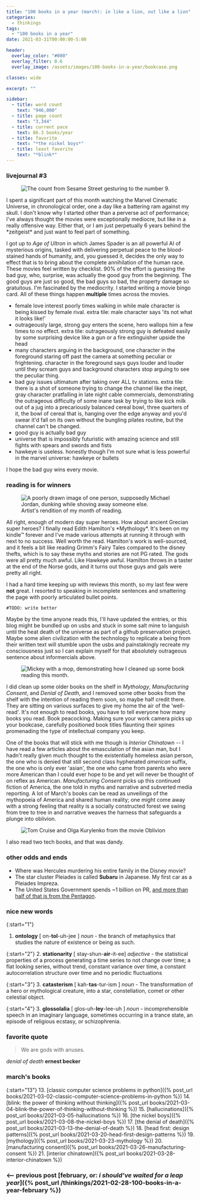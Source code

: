 ```yaml
---
title: "100 books in a year (march): in like a lion, out like a lion"
categories:
  - thinkings
tags:
  - "100 books in a year"
date: 2021-03-31T00:00:00-5:00

header:
  overlay_color: "#000"
  overlay_filter: 0.6
  overlay_image: /assets/images/100-books-in-a-year/bookcase.png

classes: wide

excerpt: ""

sidebar:
  - title: word count
    text: "946,000"
  - title: page count
    text: "3,344"
  - title: current pace
    text: 86.3 books/year
  - title: favorite
    text: "*the nickel boys*"
  - title: least favorite
    text: "*blink*"
---
```


### livejournal #3
<figure style="width: 450px; border-radius=: 10px;" class="align-right">
  <img src="{{ site.url }}{{ site.baseurl }}/assets/images/100-books-in-a-year/count-9.jpg" alt="The count from Sesame Street gesturing to the number 9.">
  <figcaption></figcaption>
</figure>
I spent a significant part of this month watching the Marvel Cinematic Universe, in chronological order, one a day like a battering ram against my skull. I don't know why I started other than a perverse act of performance; I've always thought the movies were exceptionally mediocre, but like in a really offensive way. Either that, or I am just perpetually 6 years behind the *zeitgeist* and just want to feel part of something.

I got up to *Age of Ultron* in which James Spader is an all powerful AI of mysterious origins, tasked with delivering perpetual peace to the blood-stained hands of humanity, and, you guessed it, decides the only way to effect that is to bring about the complete annihilation of the human race. These movies feel written by checklist. 90% of the effort is guessing the bad guy, who, surprise, was actually the good guy from the beginning. The good guys are just so good, the bad guys so bad, the property damage so gratuitous. I'm fascinated by the mediocrity. I started writing a movie bingo card. All of these things happen **multiple** times across the movies.

- female love interest poorly times walking in while male character is being kissed by female rival. extra tile: male character says 'its not what it looks like!'
- outrageously large, strong guy enters the scene, hero wallops him a few times to no effect. extra tile: outrageously strong guy is defeated easily by some surprising device like a gun or a fire extinguisher upside the head
- many characters arguing in the background, one character in the foreground staring off past the camera at something peculiar or frightening. character in the foreground says guys louder and louder until they scream guys and background characters stop arguing to see the peculiar thing.
- bad guy issues ultimatum after taking over ALL tv stations. extra tile: there is a shot of someone trying to change the channel like the inept, gray character pratfalling in late night cable commercials, demonstrating the outrageous difficulty of some inane task by trying to like kick milk out of a jug into a precariously balanced cereal bowl, three quarters of it, the bowl of cereal that is, hanging over the edge anyway and you'd swear it'd fall on its own without the bungling pilates routine, but the channel can't be changed.
- good guy is actually bad guy
- universe that is impossibly futuristic with amazing science and still fights with spears and swords and fists
- hawkeye is useless. honestly though I'm not sure what is less powerful in the marvel universe: hawkeye or bullets

I hope the bad guy wins every movie.

### reading is for winners
<figure style="width: 450px; border-radius=: 10px;" class="align-left">
  <img src="{{ site.url }}{{ site.baseurl }}/assets/images/100-books-in-a-year/dunking.jpg" alt="A poorly drawn image of one person, supposedly Michael Jordan, dunking while shoving away someone else.">
  <figcaption>Artist's rendition of my month of reading.</figcaption>
</figure>
All right, enough of modern day super heroes. How about ancient Grecian super heroes? I finally read Edith Hamilton's *Mythology*. It's been on my kindle&trade; forever and I've made various attempts at running it through with next to no success. Well worth the read. Hamilton's work is well-sourced, and it feels a bit like reading Grimm's Fairy Tales compared to the disney thefts, which is to say these myths and stories are not PG rated. The gods were all pretty much awful. Like Hawkeye awful. Hamilton throws in a taster at the end of the Norse gods, and it turns out those guys and gals were pretty all right.

I had a hard time keeping up with reviews this month, so my last few were **not** great. I resorted to speaking in incomplete sentences and smattering the page with poorly articulated bullet points.

`#TODO: write better`

Maybe by the time anyone reads this, I'll have updated the entries, or this blog might be bundled up on usbs and stuck in some salt mine to languish until the heat death of the universe as part of a github preservation project. Maybe some alien civilization with the technology to replicate a being from their written text will stumble upon the usbs and painstakingly recreate my consciousness just so I can explain myself for that absolutely outrageous sentence about informercials above.

<figure style="width: 450px; border-radius=: 10px;" class="align-right">
  <img src="{{ site.url }}{{ site.baseurl }}/assets/images/100-books-in-a-year/mickey-sweep.gif" alt="Mickey with a mop, demonstrating how I cleaned up some book reading this month.">
  <figcaption></figcaption>
</figure>

I did clean up some older books on the shelf in *Mythology*, *Manufacturing Consent*, and *Denial of Death*, and I removed some other books from the shelf with the intention of reading them soon, so maybe half credit there. They are sitting on various surfaces to give my home the air of the 'well-read'. It's not enough to read books, you have to tell everyone how many books you read. Book peacocking. Making sure your work camera picks up your bookcase, carefully positioned book titles flaunting their spines promenading the type of intellectual company you keep.

One of the books that will stick with me though is *Interior Chinatown* -- I have read a few articles about the emasculation of the asian man, but I hadn't really given much thought to the existentially homeless asian person, the one who is denied that still second class hyphenated *american* suffix, the one who is only ever 'asian', the one who came from parents who were more American than I could ever hope to be and yet will never be thought of on reflex as American. *Manufacturing Consent* picks up this continued fiction of America, the one told in myths and narrative and subverted media reporting. A lot of March's books can be read as unveilings of the mythopoeia of America and shared human reality; one might come away with a strong feeling that reality is a socially constructed forest we swing from tree to tree in and narrative weaves the harness that safeguards a plunge into oblivion.

<figure style="width: 450px; border-radius=: 10px;" class="align-center">
  <img src="{{ site.url }}{{ site.baseurl }}/assets/images/100-books-in-a-year/oblivion.jpg" alt="Tom Cruise and Olga Kurylenko from the movie Oblivion">
  <figcaption></figcaption>
</figure>

I also read two tech books, and that was dandy.

### other odds and ends
- Where was Hercules murdering his entire family in the Disney movie?
- The star cluster Pleiades is called **Subaru** in Japanese. My first car as a Pleiades Impreza.
- The United States Government spends ~1 billion on PR, [and more than half of that is from the Pentagon](https://reason.com/2016/10/10/the-pentagon-accounts-for-more-than-half/).


### nice new words
{:start="1"}
1. **ontology** [ on-**tol**-uh-jee ] *noun* - the branch of metaphysics that studies the nature of existence or being as such.

{:start="2"}
2. **stationarity** [ stay-shun-**air**-it-ee] *adjective* - the statistical properties of a process generating a time series to not change over time; a flat looking series, without trend, constant variance over time, a constant autocorrelation structure over time and no periodic fluctuations

{:start="3"}
3. **catasterism** [ kah-**tas**-tur-ism ] *noun* - The transformation of a hero or mythological creature, into a star, constellation, comet or other celestial object.

{:start="4"}
3. **glossolalia** [ glos-uh-**ley**-lee-uh ] *noun* - incomprehensible speech in an imaginary language, sometimes occurring in a trance state, an episode of religious ecstasy, or schizophrenia.

### favorite quote
> We are gods with anuses.

*denial of death* **ernest becker**

### march's books

{:start="13"}
13. [classic computer science problems in python]({% post_url books/2021-03-02-classic-computer-science-problems-in-python %})
14. [blink: the power of thinking without thinking]({% post_url books/2021-03-04-blink-the-power-of-thinking-without-thinking %})
15. [hallucinations]({% post_url books/2021-03-05-hallucinations %})
16. [the nickel boys]({% post_url books/2021-03-08-the-nickel-boys %})
17. [the denial of death]({% post_url books/2021-03-13-the-denial-of-death %})
18. [head first: design patterns]({% post_url books/2021-03-20-head-first-design-patterns %})
19. [mythology]({% post_url books/2021-03-23-mythology %})
20. [manufacturing consent]({% post_url books/2021-03-26-manufacturing-consent %})
21. [interior chinatown]({% post_url books/2021-03-28-interior-chinatown %})

### <-- previous post [**february, or: _i should've waited for a leap year_**]({% post_url /thinkings/2021-02-28-100-books-in-a-year-february %})
